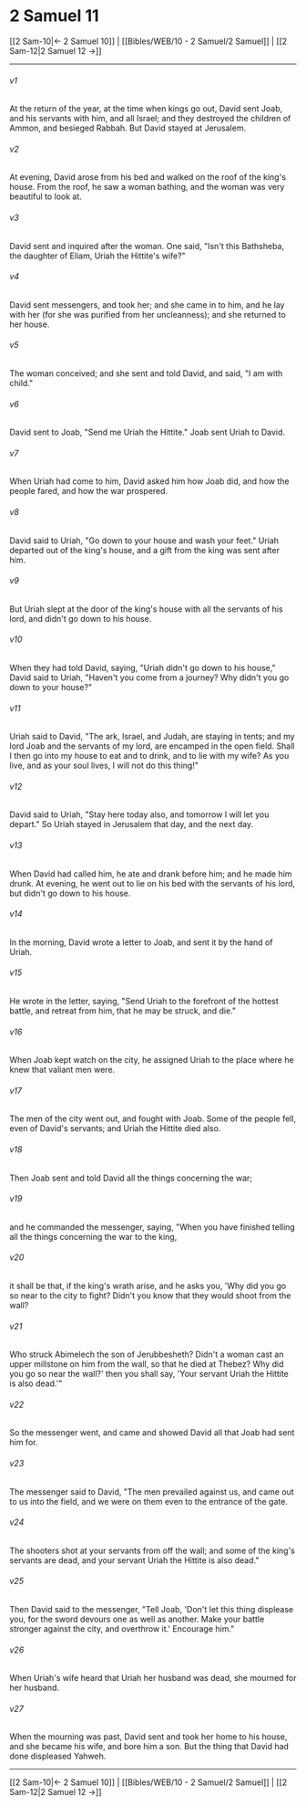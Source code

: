 # 2 Samuel 11

[[2 Sam-10|← 2 Samuel 10]] | [[Bibles/WEB/10 - 2 Samuel/2 Samuel]] | [[2 Sam-12|2 Samuel 12 →]]
***



###### v1 
At the return of the year, at the time when kings go out, David sent Joab, and his servants with him, and all Israel; and they destroyed the children of Ammon, and besieged Rabbah. But David stayed at Jerusalem. 

###### v2 
At evening, David arose from his bed and walked on the roof of the king's house. From the roof, he saw a woman bathing, and the woman was very beautiful to look at. 

###### v3 
David sent and inquired after the woman. One said, "Isn't this Bathsheba, the daughter of Eliam, Uriah the Hittite's wife?" 

###### v4 
David sent messengers, and took her; and she came in to him, and he lay with her (for she was purified from her uncleanness); and she returned to her house. 

###### v5 
The woman conceived; and she sent and told David, and said, "I am with child." 

###### v6 
David sent to Joab, "Send me Uriah the Hittite." Joab sent Uriah to David. 

###### v7 
When Uriah had come to him, David asked him how Joab did, and how the people fared, and how the war prospered. 

###### v8 
David said to Uriah, "Go down to your house and wash your feet." Uriah departed out of the king's house, and a gift from the king was sent after him. 

###### v9 
But Uriah slept at the door of the king's house with all the servants of his lord, and didn't go down to his house. 

###### v10 
When they had told David, saying, "Uriah didn't go down to his house," David said to Uriah, "Haven't you come from a journey? Why didn't you go down to your house?" 

###### v11 
Uriah said to David, "The ark, Israel, and Judah, are staying in tents; and my lord Joab and the servants of my lord, are encamped in the open field. Shall I then go into my house to eat and to drink, and to lie with my wife? As you live, and as your soul lives, I will not do this thing!" 

###### v12 
David said to Uriah, "Stay here today also, and tomorrow I will let you depart." So Uriah stayed in Jerusalem that day, and the next day. 

###### v13 
When David had called him, he ate and drank before him; and he made him drunk. At evening, he went out to lie on his bed with the servants of his lord, but didn't go down to his house. 

###### v14 
In the morning, David wrote a letter to Joab, and sent it by the hand of Uriah. 

###### v15 
He wrote in the letter, saying, "Send Uriah to the forefront of the hottest battle, and retreat from him, that he may be struck, and die." 

###### v16 
When Joab kept watch on the city, he assigned Uriah to the place where he knew that valiant men were. 

###### v17 
The men of the city went out, and fought with Joab. Some of the people fell, even of David's servants; and Uriah the Hittite died also. 

###### v18 
Then Joab sent and told David all the things concerning the war; 

###### v19 
and he commanded the messenger, saying, "When you have finished telling all the things concerning the war to the king, 

###### v20 
it shall be that, if the king's wrath arise, and he asks you, 'Why did you go so near to the city to fight? Didn't you know that they would shoot from the wall? 

###### v21 
Who struck Abimelech the son of Jerubbesheth? Didn't a woman cast an upper millstone on him from the wall, so that he died at Thebez? Why did you go so near the wall?' then you shall say, 'Your servant Uriah the Hittite is also dead.'" 

###### v22 
So the messenger went, and came and showed David all that Joab had sent him for. 

###### v23 
The messenger said to David, "The men prevailed against us, and came out to us into the field, and we were on them even to the entrance of the gate. 

###### v24 
The shooters shot at your servants from off the wall; and some of the king's servants are dead, and your servant Uriah the Hittite is also dead." 

###### v25 
Then David said to the messenger, "Tell Joab, 'Don't let this thing displease you, for the sword devours one as well as another. Make your battle stronger against the city, and overthrow it.' Encourage him." 

###### v26 
When Uriah's wife heard that Uriah her husband was dead, she mourned for her husband. 

###### v27 
When the mourning was past, David sent and took her home to his house, and she became his wife, and bore him a son. But the thing that David had done displeased Yahweh.

***
[[2 Sam-10|← 2 Samuel 10]] | [[Bibles/WEB/10 - 2 Samuel/2 Samuel]] | [[2 Sam-12|2 Samuel 12 →]]
